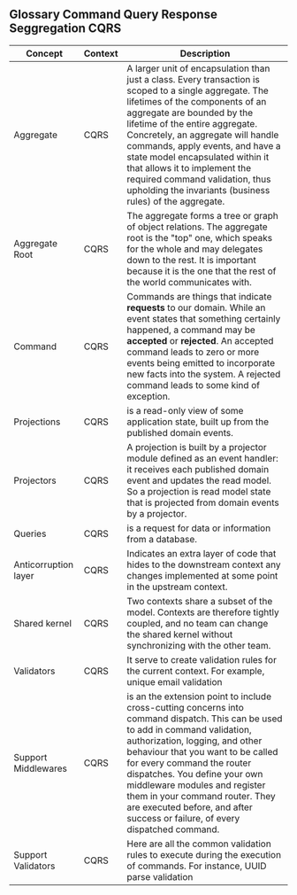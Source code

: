 ## Glossary Command Query Response Seggregation CQRS
|Concept|Context|Description|
|--|--|--|
|Aggregate|CQRS|A larger unit of encapsulation than just a class. Every transaction is scoped to a single aggregate. The lifetimes of the components of an aggregate are bounded by the lifetime of the entire aggregate. Concretely, an aggregate will handle commands, apply events, and have a state model encapsulated within it that allows it to implement the required command validation, thus upholding the invariants (business rules) of the aggregate.|
|Aggregate Root|CQRS|The aggregate forms a tree or graph of object relations. The aggregate root is the "top" one, which speaks for the whole and may delegates down to the rest. It is important because it is the one that the rest of the world communicates with.|
|Command|CQRS|Commands are things that indicate **requests** to our domain. While an event states that something certainly happened, a command may be **accepted** or **rejected**. An accepted command leads to zero or more events being emitted to incorporate new facts into the system. A rejected command leads to some kind of exception.|
|Projections|CQRS|is a read-only view of some application state, built up from the published domain events.|
|Projectors|CQRS|A projection is built by a projector module defined as an event handler: it receives each published domain event and updates the read model. So a projection is read model state that is projected from domain events by a projector.|
|Queries|CQRS|is a request for data or information from a database.|
|Anticorruption layer|CQRS|Indicates an extra layer of code that hides to the downstream context any changes implemented at some point in the upstream context.|
|Shared kernel|CQRS|Two contexts share a subset of the model. Contexts are therefore tightly coupled, and no team can change the shared kernel without synchronizing with the other team.|
|Validators|CQRS|It serve to create validation rules for the current context. For example, unique email validation|
|Support Middlewares|CQRS|is an the extension point to include cross-cutting concerns into command dispatch. This can be used to add in command validation, authorization, logging, and other behaviour that you want to be called for every command the router dispatches. You define your own middleware modules and register them in your command router. They are executed before, and after success or failure, of every dispatched command.|
|Support Validators|CQRS|Here are all the common validation rules to execute during the execution of commands. For instance, UUID parse validation|
